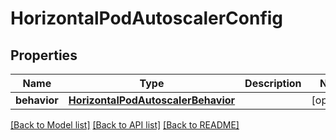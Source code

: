 # HorizontalPodAutoscalerConfig

## Properties
Name | Type | Description | Notes
------------ | ------------- | ------------- | -------------
**behavior** | [**HorizontalPodAutoscalerBehavior**](HorizontalPodAutoscalerBehavior.md) |  | [optional] 

[[Back to Model list]](../README.md#documentation-for-models) [[Back to API list]](../README.md#documentation-for-api-endpoints) [[Back to README]](../README.md)



